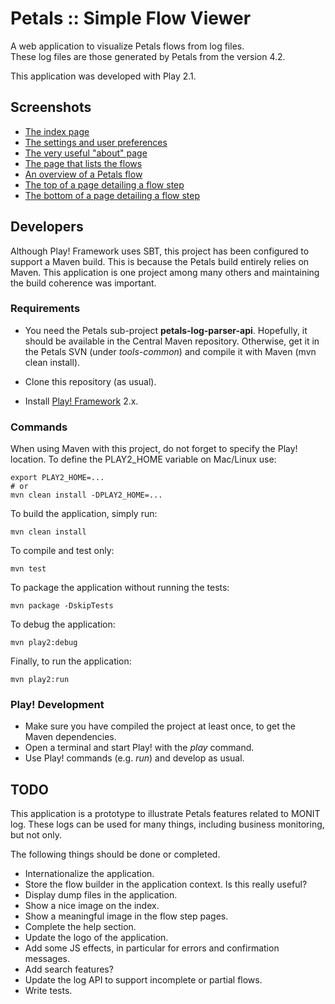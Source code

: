 Petals :: Simple Flow Viewer
============================

A web application to visualize Petals flows from log files.  
These log files are those generated by Petals from the version 4.2.

This application was developed with Play 2.1.


## Screenshots

* [The index page](screenshots/index.jpg)
* [The settings and user preferences](screenshots/preferences.jpg)
* [The very useful "about" page](screenshots/about.jpg)
* [The page that lists the flows](screenshots/flows.jpg)
* [An overview of a Petals flow](screenshots/flow.jpg)
* [The top of a page detailing a flow step](screenshots/flow-step-top.jpg)
* [The bottom of a page detailing a flow step](screenshots/flow-step-bottom.jpg)

## Developers

Although Play! Framework uses SBT, this project has been configured to support
a Maven build. This is because the Petals build entirely relies on Maven. This 
application is one project among many others and maintaining the build coherence was important.

### Requirements

* You need the Petals sub-project **petals-log-parser-api**.
Hopefully, it should be available in the Central Maven repository. 
Otherwise, get it in the Petals SVN (under *tools-common*) and compile it with Maven (mvn clean install).

* Clone this repository (as usual).
* Install [Play! Framework](http://www.playframework.com) 2.x.

### Commands

When using Maven with this project, do not forget to specify the Play! location.
To define the PLAY2_HOME variable on Mac/Linux use:

    export PLAY2_HOME=...
    # or
    mvn clean install -DPLAY2_HOME=...

To build the application, simply run:

    mvn clean install

To compile and test only:

    mvn test

To package the application without running the tests:

    mvn package -DskipTests

To debug the application:

    mvn play2:debug

Finally, to run the application:

    mvn play2:run

### Play! Development

* Make sure you have compiled the project at least once, to get the Maven dependencies.
* Open a terminal and start Play! with the *play* command.
* Use Play! commands (e.g. *run*) and develop as usual.

## TODO

This application is a prototype to illustrate Petals features related to MONIT log.
These logs can be used for many things, including business monitoring, but not only.

The following things should be done or completed.

* Internationalize the application.
* Store the flow builder in the application context. Is this really useful?
* Display dump files in the application.
* Show a nice image on the index.
* Show a meaningful image in the flow step pages.
* Complete the help section.
* Update the logo of the application.
* Add some JS effects, in particular for errors and confirmation messages.
* Add search features?
* Update the log API to support incomplete or partial flows.
* Write tests.
